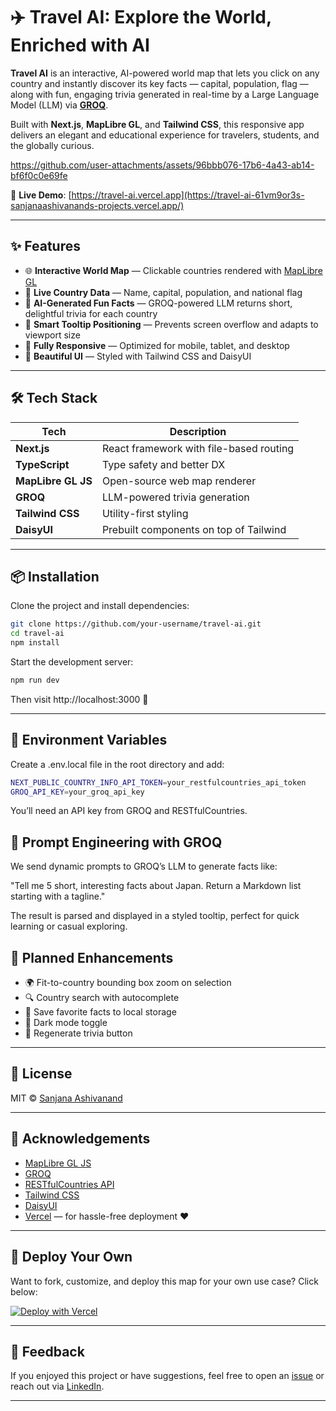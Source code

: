 # ✈️ Travel AI: Explore the World, Enriched with AI

**Travel AI** is an interactive, AI-powered world map that lets you click on any country and instantly discover its key facts — capital, population, flag — along with fun, engaging trivia generated in real-time by a Large Language Model (LLM) via **[GROQ](https://groq.com/)**.

Built with **Next.js**, **MapLibre GL**, and **Tailwind CSS**, this responsive app delivers an elegant and educational experience for travelers, students, and the globally curious.


https://github.com/user-attachments/assets/96bbb076-17b6-4a43-ab14-bf6f0c0e69fe


🔗 **Live Demo**: [https://travel-ai.vercel.app](https://travel-ai-61vm9or3s-sanjanaashivanands-projects.vercel.app/)

---

## ✨ Features

- 🌐 **Interactive World Map** — Clickable countries rendered with [MapLibre GL](https://maplibre.org/)
- 📍 **Live Country Data** — Name, capital, population, and national flag
- 🤖 **AI-Generated Fun Facts** — GROQ-powered LLM returns short, delightful trivia for each country
- 💬 **Smart Tooltip Positioning** — Prevents screen overflow and adapts to viewport size
- 📱 **Fully Responsive** — Optimized for mobile, tablet, and desktop
- 🎨 **Beautiful UI** — Styled with Tailwind CSS and DaisyUI

---

## 🛠 Tech Stack

| Tech             | Description                                 |
|------------------|---------------------------------------------|
| **Next.js**       | React framework with file-based routing     |
| **TypeScript**    | Type safety and better DX                  |
| **MapLibre GL JS**| Open-source web map renderer               |
| **GROQ**          | LLM-powered trivia generation               |
| **Tailwind CSS**  | Utility-first styling                      |
| **DaisyUI**       | Prebuilt components on top of Tailwind     |

---

## 📦 Installation

Clone the project and install dependencies:

```bash
git clone https://github.com/your-username/travel-ai.git
cd travel-ai
npm install
```

Start the development server:

```bash
npm run dev
```

Then visit http://localhost:3000 🚀

---

## 🔐 Environment Variables

Create a .env.local file in the root directory and add:

```bash
NEXT_PUBLIC_COUNTRY_INFO_API_TOKEN=your_restfulcountries_api_token
GROQ_API_KEY=your_groq_api_key
```

You’ll need an API key from GROQ and RESTfulCountries.

## 🧠 Prompt Engineering with GROQ

We send dynamic prompts to GROQ’s LLM to generate facts like:

"Tell me 5 short, interesting facts about Japan. Return a Markdown list starting with a tagline."

The result is parsed and displayed in a styled tooltip, perfect for quick learning or casual exploring.

## 🔮 Planned Enhancements
- 🌍 Fit-to-country bounding box zoom on selection
- 🔍 Country search with autocomplete
- 💾 Save favorite facts to local storage
- 🌙 Dark mode toggle
- 🔄 Regenerate trivia button 


---

## 📝 License

MIT © [Sanjana Ashivanand](https://github.com/sanjanaashivanand)

---

## 🙏 Acknowledgements

- [MapLibre GL JS](https://maplibre.org/)
- [GROQ](https://groq.com/)
- [RESTfulCountries API](https://restfulcountries.com/)
- [Tailwind CSS](https://tailwindcss.com/)
- [DaisyUI](https://daisyui.com/)
- [Vercel](https://vercel.com/) — for hassle-free deployment ❤️

---

## 🚀 Deploy Your Own

Want to fork, customize, and deploy this map for your own use case? Click below:

[![Deploy with Vercel](https://vercel.com/button)](https://vercel.com/import/project)

---

## 💬 Feedback

If you enjoyed this project or have suggestions, feel free to open an [issue](https://github.com/your-username/travel-ai/issues) or reach out via [LinkedIn](https://linkedin.com/in/sanjanaashivanand).

---

